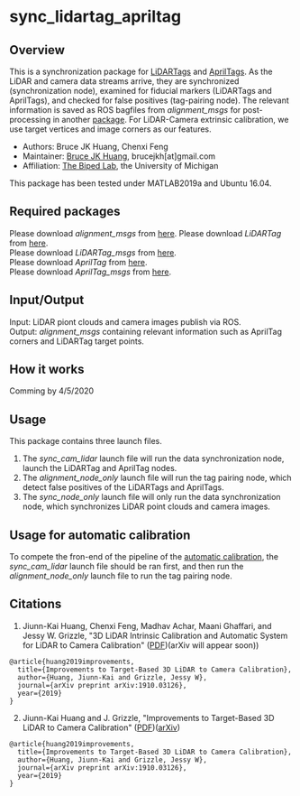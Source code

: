 # sync_lidartag_apriltag

## Overview
This is a synchronization package for [LiDARTags](https://github.com/UMich-BipedLab/LiDARTag) and [AprilTags](https://github.com/UMich-BipedLab/AprilTag_ROS). As the LiDAR and camera data streams arrive, they are synchronized (synchronization node), examined for fiducial markers (LiDARTags and AprilTags), and checked for false positives (tag-pairing node). The relevant information is saved as ROS bagfiles from _alignment_msgs_ for post-processing in another [package](https://github.com/UMich-BipedLab/automatic_lidar_camera_calibration). For LiDAR-Camera extrinsic calibration, we use target vertices and image corners as our features. 

* Authors: Bruce JK Huang, Chenxi Feng
* Maintainer: [Bruce JK Huang](https://www.brucerobot.com/), brucejkh[at]gmail.com
* Affiliation: [The Biped Lab](https://www.biped.solutions/), the University of Michigan

This package has been tested under MATLAB2019a and Ubuntu 16.04.


## Required packages
Please download _alignment_msgs_ from [here](https://github.com/UMich-BipedLab/alignment_msgs). 
Please download _LiDARTag_ from [here](https://github.com/UMich-BipedLab/LiDARTag).  
Please download _LiDARTag_msgs_ from [here](https://github.com/UMich-BipedLab/LiDARTag_msgs).  
Please download _AprilTag_ from [here](https://github.com/UMich-BipedLab/AprilTag_ROS).  
Please download _AprilTag_msgs_ from [here](https://github.com/UMich-BipedLab/apriltag_msgs).  


## Input/Output
Input: LiDAR piont clouds and camera images publish via ROS.  
Output: _alignment_msgs_ containing relevant information such as AprilTag corners and LiDARTag target points.

## How it works
Comming by 4/5/2020
<!--
In the LiDARTag and AprilTag packages, detection messages will be published even if no tag is detected (i.e., published an empty message). Thus, there is no missing message at this step. Additionally, each detection message is labeled with a frame index from the corresponding synced image. The alignment step (tag pairing) handles false positive in the process of detection of fiducial marke. We use the frame index to track, and group these detection messages. We do the id association and find the paired targets. 
If there is no paired tags, this message will be abandoned. To deal with the time delay between different types of messages(image, Lidartag detection, Apriltag detection), we added three queues for each of them. In addition, we added a safe check in the tag alignment in case there is an unexpected missing message. The way we do safe check is using queues to store the messages. The front of global queue will be the candidate index to publish. If there is one message missing, we need to consider two cases: 1, If the global queue is working properly, it will detect the a jump in one of the message and don't have that missing index in the queue. Then we will pop out the messages with frame index smaller than the candidate index. 2. The global queue doesn't detect the missing index and still have that missing index in queue. Then, at one time the candidate index will be smaller than the frame index of one of  three messages. In this case, we pop out the candidate frame index from the global queue and return to case 1. 
-->


## Usage
This package contains three launch files.  
1. The _sync_cam_lidar_ launch file will run the data synchronization node, launch the LiDARTag and AprilTag nodes.   
2. The _alignment_node_only_ launch file will run the tag pairing node, which detect false positives of the LiDARTags and AprilTags.  
3. The _sync_node_only_ launch file will only run the data synchronization node, which synchronizes LiDAR point clouds and camera images. 


## Usage for automatic calibration
To compete the fron-end of the pipeline of the [automatic calibration](https://github.com/UMich-BipedLab/automatic_lidar_camera_calibration), the _sync_cam_lidar_ launch file should be ran first, and then run the _alignment_node_only_ launch file to run the tag pairing node. 

## Citations
1. Jiunn-Kai Huang, Chenxi Feng, Madhav Achar, Maani Ghaffari, and Jessy W. Grizzle, "3D LiDAR Intrinsic Calibration and Automatic System for LiDAR to Camera Calibration" ([PDF](https://github.com/UMich-BipedLab/automatic_lidar_camera_calibration/blob/release_v1/AutomaticCalibration.pdf))(arXiv will appear soon))
```
@article{huang2019improvements,
  title={Improvements to Target-Based 3D LiDAR to Camera Calibration},
  author={Huang, Jiunn-Kai and Grizzle, Jessy W},
  journal={arXiv preprint arXiv:1910.03126},
  year={2019}
}
```
2. Jiunn-Kai Huang and J. Grizzle, "Improvements to Target-Based 3D LiDAR to Camera Calibration" ([PDF](https://github.com/UMich-BipedLab/extrinsic_lidar_camera_calibration/blob/master/LiDAR2CameraCalibration.pdf))([arXiv](https://arxiv.org/abs/1910.03126))
```
@article{huang2019improvements,
  title={Improvements to Target-Based 3D LiDAR to Camera Calibration},
  author={Huang, Jiunn-Kai and Grizzle, Jessy W},
  journal={arXiv preprint arXiv:1910.03126},
  year={2019}
}
```
